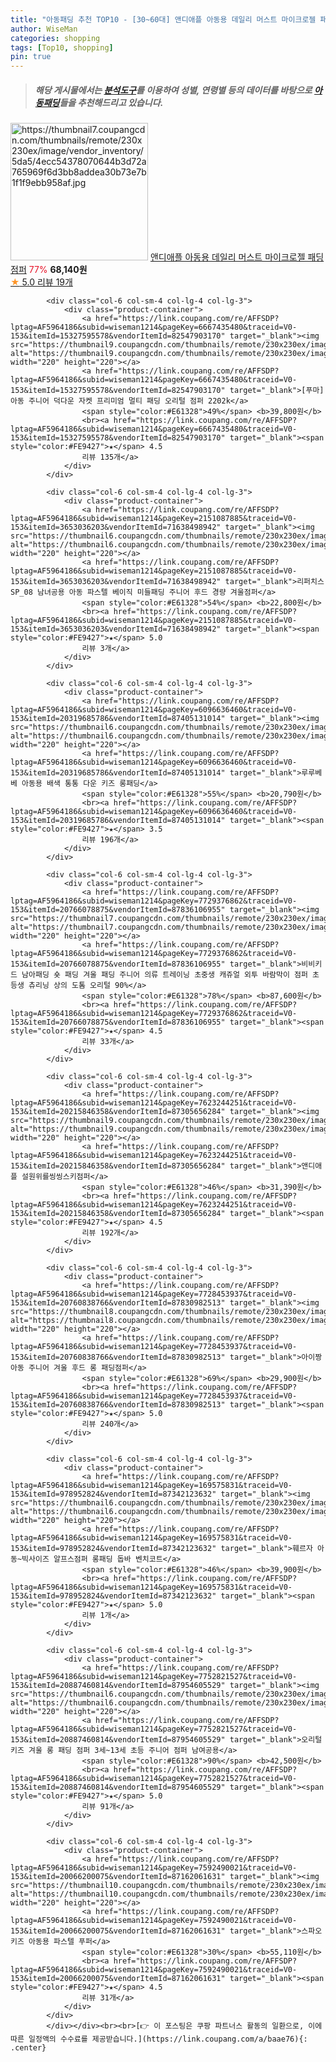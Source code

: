 ```yaml
---
title: "아동패딩 추천 TOP10 - [30~60대] 앤디애플 아동용 데일리 머스트 마이크로젤 패딩 점퍼"
author: WiseMan
categories: shopping
tags: [Top10, shopping]
pin: true
---
```


> ##### 해당 게시물에서는 [**분석도구**](https://itemscout.io/)를 이용하여 **성별**, **연령별** 등의 데이터를 바탕으로 [**아동패딩**](https://link.coupang.com/a/baae76)들을 추천해드리고 있습니다.
<div class="container"><div class="row">
            <div class="col-6 col-sm-4 col-lg-4 col-lg-3">
                <div class="product-container">
                    <a href="https://link.coupang.com/re/AFFSDP?lptag=AF5964186&subid=wiseman1214&pageKey=6941898459&traceid=V0-153&itemId=16836921906&vendorItemId=87553019849" target="_blank"><img src="https://thumbnail7.coupangcdn.com/thumbnails/remote/230x230ex/image/vendor_inventory/5da5/4ecc54378070644b3d72a765969f6d3bb8addea30b73e7b1f1f9ebb958af.jpg" alt="https://thumbnail7.coupangcdn.com/thumbnails/remote/230x230ex/image/vendor_inventory/5da5/4ecc54378070644b3d72a765969f6d3bb8addea30b73e7b1f1f9ebb958af.jpg" width="220" height="220"></a>
                    <a href="https://link.coupang.com/re/AFFSDP?lptag=AF5964186&subid=wiseman1214&pageKey=6941898459&traceid=V0-153&itemId=16836921906&vendorItemId=87553019849" target="_blank">앤디애플 아동용 데일리 머스트 마이크로젤 패딩 점퍼</a>
                    <span style="color:#E61328">77%</span> <b>68,140원</b>
                    <br><a href="https://link.coupang.com/re/AFFSDP?lptag=AF5964186&subid=wiseman1214&pageKey=6941898459&traceid=V0-153&itemId=16836921906&vendorItemId=87553019849" target="_blank"><span style="color:#FE9427">★</span> 5.0
                    리뷰 19개</a>
                </div>
            </div>
            
            <div class="col-6 col-sm-4 col-lg-4 col-lg-3">
                <div class="product-container">
                    <a href="https://link.coupang.com/re/AFFSDP?lptag=AF5964186&subid=wiseman1214&pageKey=6667435480&traceid=V0-153&itemId=15327595578&vendorItemId=82547903170" target="_blank"><img src="https://thumbnail9.coupangcdn.com/thumbnails/remote/230x230ex/image/vendor_inventory/d298/d58448918dba0c6a82e3417d33fa850bac57cd0720fd2ec5d4218824c2c5.jpg" alt="https://thumbnail9.coupangcdn.com/thumbnails/remote/230x230ex/image/vendor_inventory/d298/d58448918dba0c6a82e3417d33fa850bac57cd0720fd2ec5d4218824c2c5.jpg" width="220" height="220"></a>
                    <a href="https://link.coupang.com/re/AFFSDP?lptag=AF5964186&subid=wiseman1214&pageKey=6667435480&traceid=V0-153&itemId=15327595578&vendorItemId=82547903170" target="_blank">[푸마] 아동 주니어 덕다운 자켓 프리미엄 멀티 패딩 오리털 점퍼 2202k</a>
                    <span style="color:#E61328">49%</span> <b>39,800원</b>
                    <br><a href="https://link.coupang.com/re/AFFSDP?lptag=AF5964186&subid=wiseman1214&pageKey=6667435480&traceid=V0-153&itemId=15327595578&vendorItemId=82547903170" target="_blank"><span style="color:#FE9427">★</span> 4.5
                    리뷰 135개</a>
                </div>
            </div>
            
            <div class="col-6 col-sm-4 col-lg-4 col-lg-3">
                <div class="product-container">
                    <a href="https://link.coupang.com/re/AFFSDP?lptag=AF5964186&subid=wiseman1214&pageKey=2151087885&traceid=V0-153&itemId=3653036203&vendorItemId=71638498942" target="_blank"><img src="https://thumbnail6.coupangcdn.com/thumbnails/remote/230x230ex/image/vendor_inventory/4e44/8cc439f4924f044d8db7927619eedaa66dadcb2be65680b6e6d65c8fdda6.JPG" alt="https://thumbnail6.coupangcdn.com/thumbnails/remote/230x230ex/image/vendor_inventory/4e44/8cc439f4924f044d8db7927619eedaa66dadcb2be65680b6e6d65c8fdda6.JPG" width="220" height="220"></a>
                    <a href="https://link.coupang.com/re/AFFSDP?lptag=AF5964186&subid=wiseman1214&pageKey=2151087885&traceid=V0-153&itemId=3653036203&vendorItemId=71638498942" target="_blank">리퍼치스 SP_08 남녀공용 아동 파스텔 베이직 미들패딩 주니어 후드 경량 겨울점퍼</a>
                    <span style="color:#E61328">54%</span> <b>22,800원</b>
                    <br><a href="https://link.coupang.com/re/AFFSDP?lptag=AF5964186&subid=wiseman1214&pageKey=2151087885&traceid=V0-153&itemId=3653036203&vendorItemId=71638498942" target="_blank"><span style="color:#FE9427">★</span> 5.0
                    리뷰 3개</a>
                </div>
            </div>
            
            <div class="col-6 col-sm-4 col-lg-4 col-lg-3">
                <div class="product-container">
                    <a href="https://link.coupang.com/re/AFFSDP?lptag=AF5964186&subid=wiseman1214&pageKey=6096636460&traceid=V0-153&itemId=20319685786&vendorItemId=87405131014" target="_blank"><img src="https://thumbnail6.coupangcdn.com/thumbnails/remote/230x230ex/image/vendor_inventory/e2e9/0efc1d906fd51e2b75fdea7e50fef22b74d5552157750b0d89ec54b0589c.jpg" alt="https://thumbnail6.coupangcdn.com/thumbnails/remote/230x230ex/image/vendor_inventory/e2e9/0efc1d906fd51e2b75fdea7e50fef22b74d5552157750b0d89ec54b0589c.jpg" width="220" height="220"></a>
                    <a href="https://link.coupang.com/re/AFFSDP?lptag=AF5964186&subid=wiseman1214&pageKey=6096636460&traceid=V0-153&itemId=20319685786&vendorItemId=87405131014" target="_blank">루루베베 아동용 배색 통통 다운 키즈 롱패딩</a>
                    <span style="color:#E61328">55%</span> <b>20,790원</b>
                    <br><a href="https://link.coupang.com/re/AFFSDP?lptag=AF5964186&subid=wiseman1214&pageKey=6096636460&traceid=V0-153&itemId=20319685786&vendorItemId=87405131014" target="_blank"><span style="color:#FE9427">★</span> 3.5
                    리뷰 196개</a>
                </div>
            </div>
            
            <div class="col-6 col-sm-4 col-lg-4 col-lg-3">
                <div class="product-container">
                    <a href="https://link.coupang.com/re/AFFSDP?lptag=AF5964186&subid=wiseman1214&pageKey=7729376862&traceid=V0-153&itemId=20766078875&vendorItemId=87836106955" target="_blank"><img src="https://thumbnail7.coupangcdn.com/thumbnails/remote/230x230ex/image/vendor_inventory/59d2/acc03d8b240f99d83e4b65939f94659aff8e72a139e4d2e97a12b0afc4d0.jpg" alt="https://thumbnail7.coupangcdn.com/thumbnails/remote/230x230ex/image/vendor_inventory/59d2/acc03d8b240f99d83e4b65939f94659aff8e72a139e4d2e97a12b0afc4d0.jpg" width="220" height="220"></a>
                    <a href="https://link.coupang.com/re/AFFSDP?lptag=AF5964186&subid=wiseman1214&pageKey=7729376862&traceid=V0-153&itemId=20766078875&vendorItemId=87836106955" target="_blank">비비키드 남아패딩 숏 패딩 겨울 패딩 주니어 의류 트레이닝 초중생 캐쥬얼 외투 바람막이 점퍼 초등생 츄리닝 상의 도톰 오리털 90%</a>
                    <span style="color:#E61328">78%</span> <b>87,600원</b>
                    <br><a href="https://link.coupang.com/re/AFFSDP?lptag=AF5964186&subid=wiseman1214&pageKey=7729376862&traceid=V0-153&itemId=20766078875&vendorItemId=87836106955" target="_blank"><span style="color:#FE9427">★</span> 4.5
                    리뷰 33개</a>
                </div>
            </div>
            
            <div class="col-6 col-sm-4 col-lg-4 col-lg-3">
                <div class="product-container">
                    <a href="https://link.coupang.com/re/AFFSDP?lptag=AF5964186&subid=wiseman1214&pageKey=7623244251&traceid=V0-153&itemId=20215846358&vendorItemId=87305656284" target="_blank"><img src="https://thumbnail9.coupangcdn.com/thumbnails/remote/230x230ex/image/vendor_inventory/3e34/4b42400905fc331dcfdff415c05e8832fe982f611cb44bf793f3c0b1930f.jpg" alt="https://thumbnail9.coupangcdn.com/thumbnails/remote/230x230ex/image/vendor_inventory/3e34/4b42400905fc331dcfdff415c05e8832fe982f611cb44bf793f3c0b1930f.jpg" width="220" height="220"></a>
                    <a href="https://link.coupang.com/re/AFFSDP?lptag=AF5964186&subid=wiseman1214&pageKey=7623244251&traceid=V0-153&itemId=20215846358&vendorItemId=87305656284" target="_blank">앤디애플 설원위를씽씽스키점퍼</a>
                    <span style="color:#E61328">46%</span> <b>31,390원</b>
                    <br><a href="https://link.coupang.com/re/AFFSDP?lptag=AF5964186&subid=wiseman1214&pageKey=7623244251&traceid=V0-153&itemId=20215846358&vendorItemId=87305656284" target="_blank"><span style="color:#FE9427">★</span> 4.5
                    리뷰 192개</a>
                </div>
            </div>
            
            <div class="col-6 col-sm-4 col-lg-4 col-lg-3">
                <div class="product-container">
                    <a href="https://link.coupang.com/re/AFFSDP?lptag=AF5964186&subid=wiseman1214&pageKey=7728453937&traceid=V0-153&itemId=20760838766&vendorItemId=87830982513" target="_blank"><img src="https://thumbnail8.coupangcdn.com/thumbnails/remote/230x230ex/image/vendor_inventory/21a6/1a672325112bd670abfe86faab7fd1146fdba3d2bb541744b39492cc3fb3.jpg" alt="https://thumbnail8.coupangcdn.com/thumbnails/remote/230x230ex/image/vendor_inventory/21a6/1a672325112bd670abfe86faab7fd1146fdba3d2bb541744b39492cc3fb3.jpg" width="220" height="220"></a>
                    <a href="https://link.coupang.com/re/AFFSDP?lptag=AF5964186&subid=wiseman1214&pageKey=7728453937&traceid=V0-153&itemId=20760838766&vendorItemId=87830982513" target="_blank">아이짱 아동 주니어 겨울 후드 롱 패딩점퍼</a>
                    <span style="color:#E61328">69%</span> <b>29,900원</b>
                    <br><a href="https://link.coupang.com/re/AFFSDP?lptag=AF5964186&subid=wiseman1214&pageKey=7728453937&traceid=V0-153&itemId=20760838766&vendorItemId=87830982513" target="_blank"><span style="color:#FE9427">★</span> 5.0
                    리뷰 240개</a>
                </div>
            </div>
            
            <div class="col-6 col-sm-4 col-lg-4 col-lg-3">
                <div class="product-container">
                    <a href="https://link.coupang.com/re/AFFSDP?lptag=AF5964186&subid=wiseman1214&pageKey=169575831&traceid=V0-153&itemId=978952824&vendorItemId=87342123632" target="_blank"><img src="https://thumbnail6.coupangcdn.com/thumbnails/remote/230x230ex/image/vendor_inventory/1e6f/b14155c98799349a7c3dd59500e85c038e54fb9359e4ed4f2a00ca2ea4e6.jpg" alt="https://thumbnail6.coupangcdn.com/thumbnails/remote/230x230ex/image/vendor_inventory/1e6f/b14155c98799349a7c3dd59500e85c038e54fb9359e4ed4f2a00ca2ea4e6.jpg" width="220" height="220"></a>
                    <a href="https://link.coupang.com/re/AFFSDP?lptag=AF5964186&subid=wiseman1214&pageKey=169575831&traceid=V0-153&itemId=978952824&vendorItemId=87342123632" target="_blank">훼르자 아동~빅사이즈 알프스점퍼 롱패딩 돕바 벤치코트</a>
                    <span style="color:#E61328">46%</span> <b>39,900원</b>
                    <br><a href="https://link.coupang.com/re/AFFSDP?lptag=AF5964186&subid=wiseman1214&pageKey=169575831&traceid=V0-153&itemId=978952824&vendorItemId=87342123632" target="_blank"><span style="color:#FE9427">★</span> 5.0
                    리뷰 1개</a>
                </div>
            </div>
            
            <div class="col-6 col-sm-4 col-lg-4 col-lg-3">
                <div class="product-container">
                    <a href="https://link.coupang.com/re/AFFSDP?lptag=AF5964186&subid=wiseman1214&pageKey=7752821527&traceid=V0-153&itemId=20887460814&vendorItemId=87954605529" target="_blank"><img src="https://thumbnail6.coupangcdn.com/thumbnails/remote/230x230ex/image/vendor_inventory/df89/35cdd55781180921bf105d32889af181efab304e67254b00874b1cf4e20e.jpg" alt="https://thumbnail6.coupangcdn.com/thumbnails/remote/230x230ex/image/vendor_inventory/df89/35cdd55781180921bf105d32889af181efab304e67254b00874b1cf4e20e.jpg" width="220" height="220"></a>
                    <a href="https://link.coupang.com/re/AFFSDP?lptag=AF5964186&subid=wiseman1214&pageKey=7752821527&traceid=V0-153&itemId=20887460814&vendorItemId=87954605529" target="_blank">오리털 키즈 겨울 롱 패딩 점퍼 3세~13세 초등 주니어 점퍼 남여공용</a>
                    <span style="color:#E61328">90%</span> <b>42,500원</b>
                    <br><a href="https://link.coupang.com/re/AFFSDP?lptag=AF5964186&subid=wiseman1214&pageKey=7752821527&traceid=V0-153&itemId=20887460814&vendorItemId=87954605529" target="_blank"><span style="color:#FE9427">★</span> 5.0
                    리뷰 91개</a>
                </div>
            </div>
            
            <div class="col-6 col-sm-4 col-lg-4 col-lg-3">
                <div class="product-container">
                    <a href="https://link.coupang.com/re/AFFSDP?lptag=AF5964186&subid=wiseman1214&pageKey=7592490021&traceid=V0-153&itemId=20066200075&vendorItemId=87162061631" target="_blank"><img src="https://thumbnail10.coupangcdn.com/thumbnails/remote/230x230ex/image/rs_quotation_api/b48ng1mn/1914059dcdd144a9aeddad5762d12a16.jpg" alt="https://thumbnail10.coupangcdn.com/thumbnails/remote/230x230ex/image/rs_quotation_api/b48ng1mn/1914059dcdd144a9aeddad5762d12a16.jpg" width="220" height="220"></a>
                    <a href="https://link.coupang.com/re/AFFSDP?lptag=AF5964186&subid=wiseman1214&pageKey=7592490021&traceid=V0-153&itemId=20066200075&vendorItemId=87162061631" target="_blank">스파오키즈 아동용 파스텔 푸퍼</a>
                    <span style="color:#E61328">30%</span> <b>55,110원</b>
                    <br><a href="https://link.coupang.com/re/AFFSDP?lptag=AF5964186&subid=wiseman1214&pageKey=7592490021&traceid=V0-153&itemId=20066200075&vendorItemId=87162061631" target="_blank"><span style="color:#FE9427">★</span> 4.5
                    리뷰 31개</a>
                </div>
            </div>
            </div></div><br><br>[👉 이 포스팅은 쿠팡 파트너스 활동의 일환으로, 이에 따른 일정액의 수수료를 제공받습니다.](https://link.coupang.com/a/baae76){: .center}